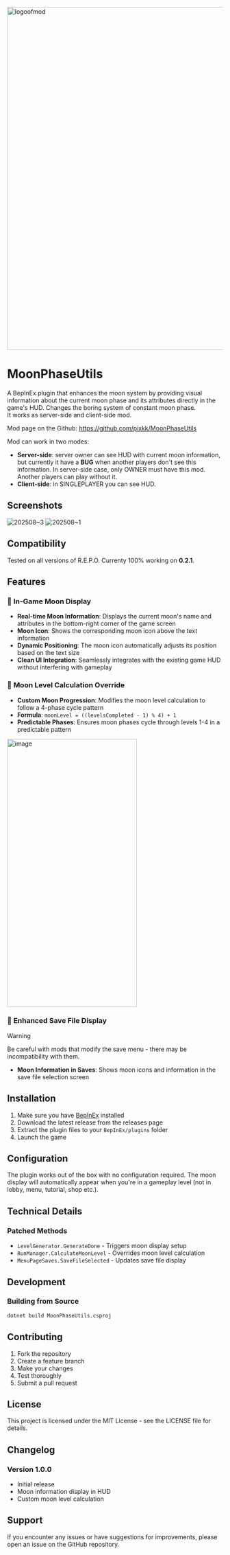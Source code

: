 
<img width="2480" height="799" alt="logoofmod" src="https://github.com/user-attachments/assets/e2bf33b8-2993-4631-ab6e-575d62168ac8" />

# MoonPhaseUtils
A BepInEx plugin that enhances the moon system by providing visual information about the current moon phase and its attributes directly in the game's HUD. Changes the boring system of constant moon phase.  
It works as server-side and client-side mod.

Mod page on the Github: https://github.com/pixkk/MoonPhaseUtils

Mod can work in two modes:

- **Server-side**: server owner can see HUD with current moon information, but currently it have a **BUG** when another players don't see this information. In server-side case, only OWNER must have this mod. Another players can play without it.
- **Client-side**: in SINGLEPLAYER you can see HUD.

## Screenshots
![202508~3](https://github.com/user-attachments/assets/dfa0dba6-e2e5-4ab9-99bb-d1116eda28e3)
![202508~1](https://github.com/user-attachments/assets/3ad2bbc3-86d5-49a2-9bd8-770f73a63740)

## Compatibility
Tested on all versions of R.E.P.O. Currenty 100% working on **0.2.1**.

## Features

### 🌙 **In-Game Moon Display**
- **Real-time Moon Information**: Displays the current moon's name and attributes in the bottom-right corner of the game screen
- **Moon Icon**: Shows the corresponding moon icon above the text information
- **Dynamic Positioning**: The moon icon automatically adjusts its position based on the text size
- **Clean UI Integration**: Seamlessly integrates with the existing game HUD without interfering with gameplay

### 🔧 **Moon Level Calculation Override**
- **Custom Moon Progression**: Modifies the moon level calculation to follow a 4-phase cycle pattern
- **Formula**: `moonLevel = ((levelsCompleted - 1) % 4) + 1`
- **Predictable Phases**: Ensures moon phases cycle through levels 1-4 in a predictable pattern
<img width="303" height="624" alt="image" src="https://github.com/user-attachments/assets/d2e91c24-8631-4d43-8a01-7cc97a370cec" />


### 💾 **Enhanced Save File Display**
> [!WARNING]
> Be careful with mods that modify the save menu - there may be incompatibility with them.
- **Moon Information in Saves**: Shows moon icons and information in the save file selection screen

## Installation

1. Make sure you have [BepInEx](https://github.com/BepInEx/BepInEx) installed
2. Download the latest release from the releases page
3. Extract the plugin files to your `BepInEx/plugins` folder
4. Launch the game

## Configuration

The plugin works out of the box with no configuration required. The moon display will automatically appear when you're in a gameplay level (not in lobby, menu, tutorial, shop etc.).

## Technical Details
### Patched Methods
- `LevelGenerator.GenerateDone` - Triggers moon display setup
- `RunManager.CalculateMoonLevel` - Overrides moon level calculation
- `MenuPageSaves.SaveFileSelected` - Updates save file display

## Development

### Building from Source
```bash
dotnet build MoonPhaseUtils.csproj
```

## Contributing

1. Fork the repository
2. Create a feature branch
3. Make your changes
4. Test thoroughly
5. Submit a pull request

## License

This project is licensed under the MIT License - see the LICENSE file for details.

## Changelog

### Version 1.0.0
- Initial release
- Moon information display in HUD
- Custom moon level calculation

## Support

If you encounter any issues or have suggestions for improvements, please open an issue on the GitHub repository.
